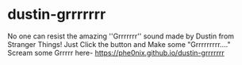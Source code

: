 # dustin-grrrrrrr 
No one can resist the amazing ''Grrrrrrr'' sound made by Dustin from Stranger Things! Just Click the button and Make some "Grrrrrrrrr...."
<br>Scream some Grrrrr here- https://phe0nix.github.io/dustin-grrrrrrr 
